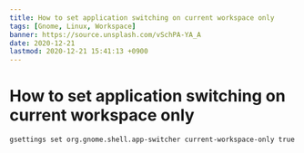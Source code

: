 ```yaml
---
title: How to set application switching on current workspace only
tags: [Gnome, Linux, Workspace]
banner: https://source.unsplash.com/vSchPA-YA_A
date: 2020-12-21
lastmod: 2020-12-21 15:41:13 +0900
---
```

# How to set application switching on current workspace only

```
gsettings set org.gnome.shell.app-switcher current-workspace-only true
```

<!--more-->